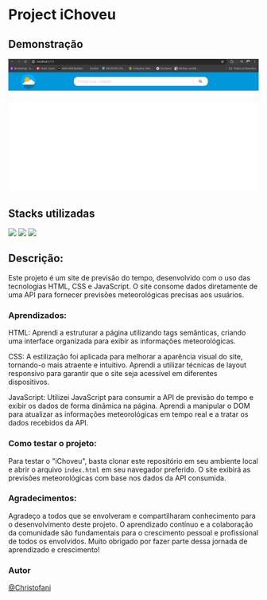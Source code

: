 # Project iChoveu

## Demonstração

<img  src="src/imgs/Peek 2024-06-22 22-01.gif"/>

## Stacks utilizadas  
<div>
   <img src="https://img.shields.io/badge/JavaScript-F7DF1E?style=for-the-badge&logo=javascript&logoColor=black" />
   <img src="https://img.shields.io/badge/HTML5-E34F26?style=for-the-badge&logo=html5&logoColor=white" />
   <img src="https://img.shields.io/badge/CSS3-1572B6?style=for-the-badge&logo=css3&logoColor=white" />
</div>

## Descrição:
Este projeto é um site de previsão do tempo, desenvolvido com o uso das tecnologias HTML, CSS e JavaScript. O site consome dados diretamente de uma API para fornecer previsões meteorológicas precisas aos usuários.

### Aprendizados:

HTML: Aprendi a estruturar a página utilizando tags semânticas, criando uma interface organizada para exibir as informações meteorológicas.

CSS: A estilização foi aplicada para melhorar a aparência visual do site, tornando-o mais atraente e intuitivo. Aprendi a utilizar técnicas de layout responsivo para garantir que o site seja acessível em diferentes dispositivos.

JavaScript: Utilizei JavaScript para consumir a API de previsão do tempo e exibir os dados de forma dinâmica na página. Aprendi a manipular o DOM para atualizar as informações meteorológicas em tempo real e a tratar os dados recebidos da API.

### Como testar o projeto:
Para testar o "iChoveu", basta clonar este repositório em seu ambiente local e abrir o arquivo `index.html` em seu navegador preferido. O site exibirá as previsões meteorológicas com base nos dados da API consumida.

### Agradecimentos:
Agradeço a todos que se envolveram e compartilharam conhecimento para o desenvolvimento deste projeto. O aprendizado contínuo e a colaboração da comunidade são fundamentais para o crescimento pessoal e profissional de todos os envolvidos. Muito obrigado por fazer parte dessa jornada de aprendizado e crescimento!

### Autor

[@Christofani](https://github.com/Christofani)

